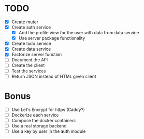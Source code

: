 # TODO

- [x] Create router
- [x] Create auth service
  - [x] Add the profile view for the user with data from data service
  - [x] Use server package functionality
- [x] Create todo service
- [x] Create data service
- [x] Factorize server function
- [ ] Document the API
- [ ] Create the client
- [ ] Test the services
- [ ] Return JSON instead of HTML given client

# Bonus

- [ ] Use Let's Encrypt for https (Caddy?)
- [ ] Dockerize each service
- [ ] Compose the docker containers
- [ ] Use a real storage backend
- [ ] Use a key by user in the auth module

